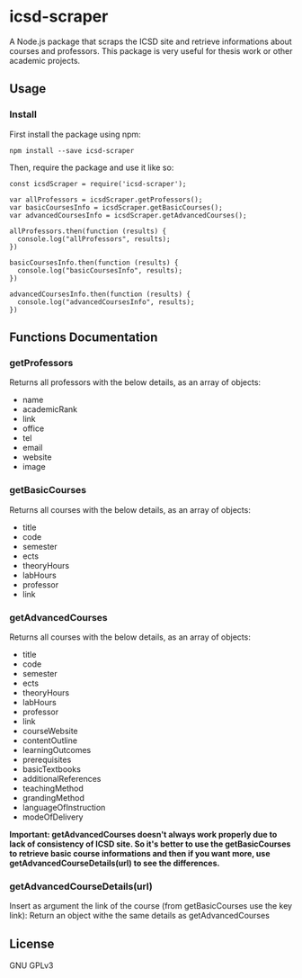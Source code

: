# icsd-scraper

A Node.js package that scraps the ICSD site and retrieve informations about courses and professors.
This package is very useful for thesis work or other academic projects.

## Usage

### Install
First install the package using npm:
```
npm install --save icsd-scraper
```
Then, require the package and use it like so:
```
const icsdScraper = require('icsd-scraper');

var allProfessors = icsdScraper.getProfessors();
var basicCoursesInfo = icsdScraper.getBasicCourses();
var advancedCoursesInfo = icsdScraper.getAdvancedCourses();

allProfessors.then(function (results) {
  console.log("allProfessors", results);
})

basicCoursesInfo.then(function (results) {
  console.log("basicCoursesInfo", results);
})

advancedCoursesInfo.then(function (results) {
  console.log("advancedCoursesInfo", results);
})
```
## Functions Documentation
### getProfessors
Returns all professors with the below details, as an array of objects:
* name
* academicRank
* link
* office
* tel
* email
* website
* image

### getBasicCourses
Returns all courses with the below details, as an array of objects:
* title
* code
* semester
* ects
* theoryHours
* labHours
* professor
* link

### getAdvancedCourses
Returns all courses with the below details, as an array of objects:
* title
* code
* semester
* ects
* theoryHours
* labHours
* professor
* link
* courseWebsite
* contentOutline
* learningOutcomes
* prerequisites
* basicTextbooks
* additionalReferences
* teachingMethod
* grandingMethod
* languageOfInstruction
* modeOfDelivery

**Ιmportant: getAdvancedCourses doesn't always work properly due to lack of consistency of ICSD site. So it's better to use the getBasicCourses to retrieve basic course informations and then if you want more, use getAdvancedCourseDetails(url) to see the differences.**

### getAdvancedCourseDetails(url)
Insert as argument the link of the course (from getBasicCourses use the key link):
Return an object withe the same details as getAdvancedCourses

## License
GNU GPLv3

